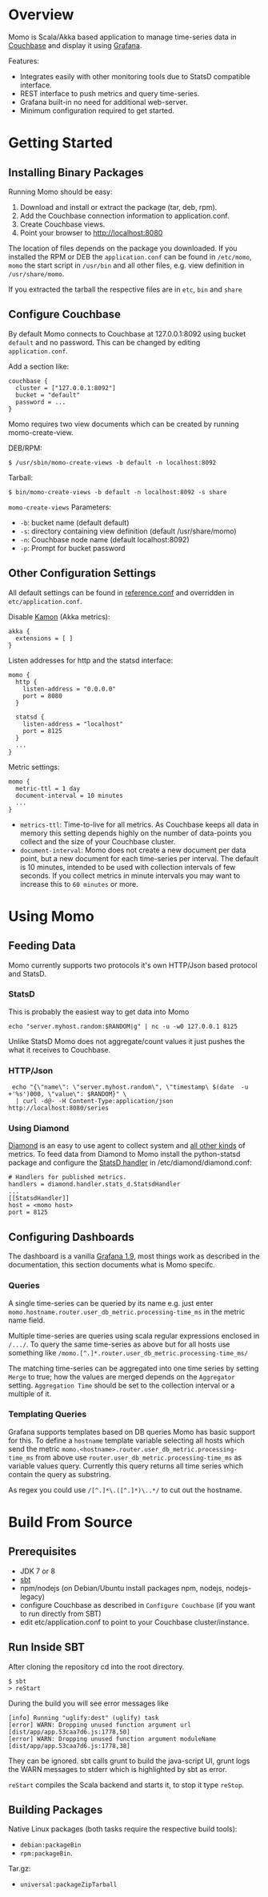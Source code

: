 # Overview

Momo is Scala/Akka based application to manage time-series data in 
[Couchbase](http://www.couchbase.com/) and display it 
using [Grafana](http://grafana.org/).

Features:

* Integrates easily with other monitoring tools due to StatsD
compatible interface.
* REST interface to push metrics and query time-series.
* Grafana built-in no need for additional web-server.
* Minimum configuration required to get started.

# Getting Started

## Installing Binary Packages

Running Momo should be easy:

1. Download and install or extract the package (tar, deb, rpm).
2. Add the Couchbase connection information to application.conf.
3. Create Couchbase views.
4. Point your browser to [http://localhost:8080](http://localhost:8080/)

The location of files depends on the package you downloaded.
If you installed the RPM or DEB the `application.conf` can
be found in `/etc/momo`, `momo` the start script in `/usr/bin`
and all other files, e.g. view definition in `/usr/share/momo`.

If you extracted the tarball the respective files are in `etc`,
`bin` and `share`

## Configure Couchbase

By default Momo connects to Couchbase at 127.0.0.1:8092 using bucket
`default` and no password. This can be changed by editing
`application.conf`.

Add a section like:

```
couchbase {
  cluster = ["127.0.0.1:8092"]
  bucket = "default"
  password = ...
}
```

Momo requires two view documents which can be created by running
momo-create-view.

DEB/RPM:

```
$ /usr/sbin/momo-create-views -b default -n localhost:8092
```

Tarball: 

```
$ bin/momo-create-views -b default -n localhost:8092 -s share
```

`momo-create-views` Parameters:

* `-b`: bucket name (default default)
* `-s`: directory containing view definition (default /usr/share/momo)
* `-n`: Couchbase node name (default localhost:8092)
* `-p`: Prompt for bucket password

## Other Configuration Settings

All default settings can be found in
[reference.conf](https://github.com/ngrossmann/momo/blob/master/src/main/resources/reference.conf)
and overridden in `etc/application.conf`.

Disable [Kamon](http://kamon.io/) (Akka metrics):

```
akka {
  extensions = [ ]
}
```

Listen addresses for http and the statsd interface:

```
momo {
  http {
    listen-address = "0.0.0.0"
    port = 8080
  }

  statsd {
    listen-address = "localhost"
    port = 8125
  }
  ...
}
```

Metric settings:

```
momo {
  metric-ttl = 1 day
  document-interval = 10 minutes
  ...
}
```

* `metrics-ttl`: Time-to-live for all metrics. As Couchbase keeps all data
in memory this setting depends highly on the number of data-points you collect
and the size of your Couchbase cluster. 
* `document-interval`: Momo does not create a new document per data point,
but a new document for each time-series per interval. The default is
10 minutes, intended to be used with collection intervals of few seconds.
If you collect metrics in minute intervals you may want to increase this
to `60 minutes` or more.

# Using Momo

## Feeding Data

Momo currently supports two protocols it's own HTTP/Json based protocol
and StatsD.

### StatsD

This is probably the easiest way to get data into Momo
```
echo "server.myhost.random:$RANDOM|g" | nc -u -w0 127.0.0.1 8125
```

Unlike StatsD Momo does not aggregate/count values it just pushes the what
it receives to Couchbase.

### HTTP/Json

```
 echo "{\"name\": \"server.myhost.random\", \"timestamp\ $(date  -u +'%s')000, \"value\": $RANDOM}" \
  | curl -d@- -H Content-Type:application/json http://localhost:8080/series
```

### Using Diamond

[Diamond](https://github.com/python-diamond/Diamond) is an easy to use agent
to collect system and
[all other kinds](https://github.com/python-diamond/Diamond/wiki/Collectors)
of metrics. To feed data from Diamond to Momo install the python-statsd
package and configure the 
[StatsD handler](https://github.com/python-diamond/Diamond/wiki/handler-StatsdHandler)
in /etc/diamond/diamond.conf:

```
# Handlers for published metrics.
handlers = diamond.handler.stats_d.StatsdHandler
...
[[StatsdHandler]]
host = <momo host>
port = 8125
```

## Configuring Dashboards

The dashboard is a vanilla [Grafana 1.9](http://docs.grafana.org/v1.9/),
most things work as described in the documentation, this section 
documents what is Momo specifc.

### Queries

A single time-series can be queried by its name e.g. just enter
`momo.hostname.router.user_db_metric.processing-time_ms` in the metric
name field.

Multiple time-series are queries using scala regular expressions
enclosed in `/.../`. To query the same time-series as above but 
for all hosts use something like
`/momo.[^.]*.router.user_db_metric.processing-time_ms/`

The matching time-series can be aggregated into one time series
by setting `Merge` to true; how the values are merged depends on
the `Aggregator` setting. `Aggregation Time` should be set to
the collection interval or a multiple of it.

### Templating Queries

Grafana supports templates based on DB queries Momo has basic
support for this. To define a `hostname` template variable 
selecting all hosts which send the metric 
`momo.<hostname>.router.user_db_metric.processing-time_ms`
from above use `router.user_db_metric.processing-time_ms` as
variable values query. Currently this query returns all
time series which contain the query as substring.

As regex you could use `/[^.]*\.([^.]*)\..*/` to cut out
the hostname.

# Build From Source

## Prerequisites

* JDK 7 or 8
* [sbt](http://sbt-scala.org/)
* npm/nodejs (on Debian/Ubuntu install packages npm, nodejs, nodejs-legacy)
* configure Couchbase as described in ``Configure Couchbase`` (if you want to run directly from SBT)
* edit etc/application.conf to point to your Couchbase cluster/instance.
 
## Run Inside SBT

After cloning the repository cd into the root directory. 

```
$ sbt
> reStart
```

During the build you will see error messages like 
```
[info] Running "uglify:dest" (uglify) task
[error] WARN: Dropping unused function argument url [dist/app/app.53caa7d6.js:1778,50]
[error] WARN: Dropping unused function argument moduleName [dist/app/app.53caa7d6.js:1778,38]
```
They can be ignored. sbt calls grunt to build the java-script UI, grunt
logs the WARN messages to stderr which is highlighted by sbt as error.

`reStart` compiles the Scala backend and starts it, to stop it type `reStop`.

## Building Packages

Native Linux packages (both tasks require the respective build tools):

* `debian:packageBin`
* `rpm:packageBin`.

Tar.gz:

* `universal:packageZipTarball`
